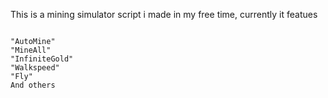 This is a mining simulator script i made in my free time, currently it featues


```

"AutoMine"
"MineAll"
"InfiniteGold"
"Walkspeed"
"Fly"
And others
```
